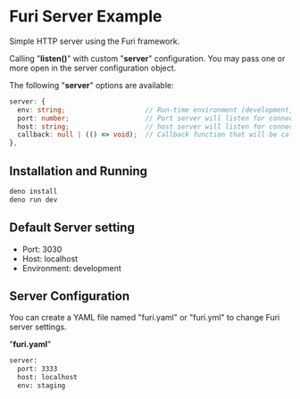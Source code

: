 # Furi Server Example

Simple HTTP server using the Furi framework.

Calling "__listen()__" with custom "__server__" configuration. You may pass one or more open in the server configuration object.

The following "__server__" options are available:

```ts
server: {
  env: string;                    // Run-time environment (development, production).
  port: number;                   // Port server will listen for connection requests.
  host: string;                   // host server will listen for connection requests.
  callback: null | (() => void);  // Callback function that will be called when server is ready.
},
```

## Installation and Running

```sh
deno install
deno run dev
```

## Default Server setting

- Port: 3030
- Host: localhost
- Environment: development

## Server Configuration

You can create a YAML file named "furi.yaml" or "furi.yml" to change Furi server settings.

"__furi.yaml__"

```txt
server:
  port: 3333
  host: localhost
  env: staging
```
